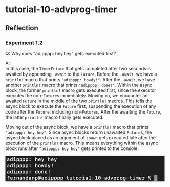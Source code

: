 # tutorial-10-advprog-timer

## Reflection
### Experiment 1.2
Q: Why does "adipppp: hey hey" gets executed first?

A:<br>
In this case, the `TimerFuture` that gets completed after two seconds is awaited by appending `.await` to the `Future`. Before the `.await`, we have a `println!` macro that prints `"adipppp: howdy!"`. After the `.await`, we have another `println!` macro that prints `"adipppp: done!"`. Within the async block, the former `println!` macro gets executed first, since the executor executes the non-`Future`s immediately. Moving on, we encounter an awaited `Future` in the middle of the two `println!` macros. This tells the async block to execute the `Future` first, suspending the execution of any code after the `Future`, including non-`Futures`. After the awaiting the `Future`, the latter `println!` macro finally gets executed.

Moving out of the async block, we have a `println!` macro that prints `"adipppp: hey hey"`. Since async blocks return unawaited `Future`s, the async block placed as an argument of `spawn` gets executed late after the execution of the `println!` macro. This means everything within the async block runs after `"adipppp: hey hey"` gets printed to the console.

![spawner.png](assets/spawner.png)
